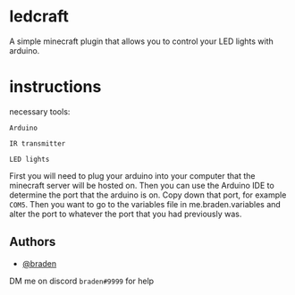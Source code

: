 # ledcraft
A simple minecraft plugin that allows you to control your LED lights with arduino.

# instructions
necessary tools:

`Arduino`

`IR transmitter`

`LED lights`

First you will need to plug your arduino into your computer that the minecraft server will be hosted on. Then you can use the Arduino IDE to determine the port that the arduino is on. Copy down that port, for example `COM5`. Then you want to go to the variables file in me.braden.variables and alter the port to whatever the port that you had previously was.
## Authors

- [@braden](https://www.github.com/bbraden)

DM me on discord `braden#9999` for help